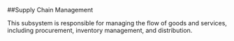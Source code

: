 ##Supply Chain Management

This subsystem is responsible for managing the flow of goods and services, including procurement, inventory management, and distribution.
